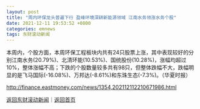 ```yaml
---
layout: post
title: "周内环保龙头普遍下行 盈峰环境深耕新能源领域 江南水务领涨水务个股"
date: 2021-12-11 19:53:52 +0800
categories: emnews
tags: 东财滚动新闻
---
```


本周内，个股方面，本周环保工程板块内共有24只股票上涨，其中表现较好的分别江南水务(20.79%)、北清环能(10.53%)、国统股份(10.28%)，涨幅均超过10%，整体涨幅不高；下跌的个股数量较多共有98只，但整体跌幅不大，跌幅明显的是飞马国际(-16.08%)、万邦达(-8.61%)和东珠生态(-7.3%)。（华夏时报）

<http://finance.eastmoney.com/news/1354,202112112210671986.html>

[返回东财滚动新闻](//finews.withounder.com/emnews/)｜[返回首页](//finews.withounder.com/)